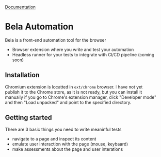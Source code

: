 [Documentation](docs#documentation)

# Bela Automation

Bela is a front-end automation tool for the browser
- Browser extension where you write and test your automation
- Headless runner for your tests to integrate with CI/CD pipeline (coming soon)

## Installation

Chromium extension is locatted in `ext/chrome` browser. I have not yet publish it to the Chrome store, as it is not ready, but you can install it manually if you go to Chrome's extension manager, click "Developer mode" and then "Load unpacked" and point to the specified directory.

## Getting started

There are 3 basic things you need to write meaninful tests
- navigate to a page and inspect its content
- emulate user interaction with the page (mouse, keybaard)
- make assessments about the page and user interations